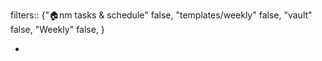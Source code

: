 filters:: {"🏠nm tasks & schedule" false, "templates/weekly" false, "vault" false, "Weekly" false, }

-